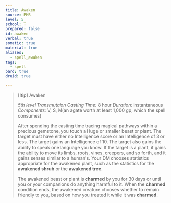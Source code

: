 ```yaml
---
title: Awaken
source: PHB
level: 5
school: T
prepared: false
id: awaken
verbal: true
somatic: true
material: true
aliases:
  - spell_awaken
tags:
  - spell
bard: true
druid: true

---
```

>[!tip] Awaken
>
> *5th level Transmutaion*
> *Casting Time:* 8 hour
> *Duration:* instantaneous
> *Components:* V, S, M(an agate worth at least 1,000 gp, which the spell consumes)
>
>After spending the casting time tracing magical pathways within a precious gemstone, you touch a Huge or smaller beast or plant. The target must have either no Intelligence score or an Intelligence of 3 or less. The target gains an Intelligence of 10. The target also gains the ability to speak one language you know. If the target is a plant, it gains the ability to move its limbs, roots, vines, creepers, and so forth, and it gains senses similar to a human's. Your DM chooses statistics appropriate for the awakened plant, such as the statistics for the **awakened shrub** or the **awakened tree**.
>
>The awakened beast or plant is **charmed** by you for 30 days or until you or your companions do anything harmful to it. When the **charmed** condition ends, the awakened creature chooses whether to remain friendly to you, based on how you treated it while it was **charmed**.
>

